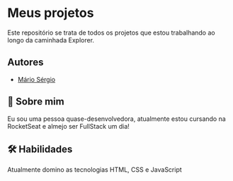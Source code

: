 
# Meus projetos

Este repositório se trata de todos os projetos que estou trabalhando ao longo da caminhada Explorer.




## Autores

- [Mário Sérgio](https://www.github.com/msfjr000)


## 🚀 Sobre mim
Eu sou uma pessoa quase-desenvolvedora, atualmente estou cursando na RocketSeat e almejo ser FullStack um dia! 


## 🛠 Habilidades
Atualmente domino as tecnologias HTML, CSS e JavaScript

